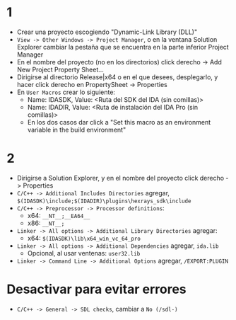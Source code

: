 # 1
- Crear una proyecto escogiendo "Dynamic-Link Library (DLL)"
- `View -> Other Windows -> Project Manager`, o en la ventana Solution Explorer cambiar la pestaña que se encuentra en la parte inferior Project Manager
- En el nombre del proyecto (no en los directorios) click derecho -> Add New Project Property Sheet...
- Dirigirse al directorio Release|x64 o en el que desees, desplegarlo, y hacer click derecho en PropertySheet -> Properties
- En `User Macros` crear lo siguiente:
  - Name: IDASDK, Value: <Ruta del SDK del IDA (sin comillas)>
  - Name: IDADIR, Value: <Ruta de instalación del IDA Pro (sin comillas)>
  - En los dos casos dar click a "Set this macro as an environment variable in the build environment"

# 2

- Dirigirse a Solution Explorer, y en el nombre del proyecto click derecho -> Properties
- `C/C++ -> Additional Includes Directories` agregar, `$(IDASDK)\include;$(IDADIR)\plugins\hexrays_sdk\include`
- `C/C++ -> Preprocessor -> Processor definitions`:
  - x64: `__NT__;__EA64__`
  - x86: `__NT__;` 
- `Linker -> All options -> Additional Library Directories` agregar:
  - x64: `$(IDASDK)\lib\x64_win_vc_64_pro`
- `Linker -> All options -> Additional Dependencies` agregar, `ida.lib`
  - Opcional, al usar ventenas: `user32.lib`
- `Linker -> Command Line -> Additional Options` agregar, `/EXPORT:PLUGIN`

# Desactivar para evitar errores

- `C/C++ -> General -> SDL checks`, cambiar a `No (/sdl-)`
